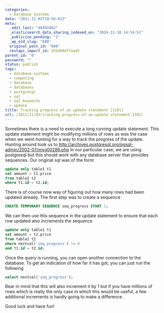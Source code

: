 ```yaml
---
categories:
  - Database Systems
date: "2011-11-02T19:59:02Z"
meta:
  _edit_last: "48492462"
  _elasticsearch_data_sharing_indexed_on: "2024-11-18 14:54:51"
  _publicize_pending: "1"
  _wp_old_slug: "688"
  original_post_id: "688"
  restapi_import_id: 591d994f7aad5
parent_id: "0"
password: ""
status: publish
tags:
  - database-systems
  - computing
  - database
  - databases
  - postgresql
  - sql
  - sql-keywords
  - update
title: Tracking progress of an update statement [1101]
url: /2011/11/02/tracking-progress-of-an-update-statement-1101/
---
```


Sometimes there is a need to execute a long running update statement. This
update statement might be modifying millions of rows as was the case when we
went hunting for a way to track the progress of the update. Hunting around took
us to <http://archives.postgresql.org/pgsql-admin/2002-07/msg00286.php> In our
particular case, we are using postgresql but this should work with any database
server that provides sequences. Our original sql was of the form:

```sql
update only table1 t1
set amount = t2.price
from table2 t2
where t1.id = t2.id;
```

There is of course now way of figuring out how many rows had been updated
already. The first step was to create a sequence

```sql
CREATE TEMPORARY SEQUENCE seq_progress START 1;
```

<!--more-->

We can then use this sequence in the update statement to ensure that each row
updated also increments the sequence

```sql
update only table1 t1
set amount = t2.price
from table2 t2
where nextval('seq_progress') != 0
and t1.id = t2.id;
```

Once the query is running, you can open another connection to the database. To
get an indication of how far it has got, you can just run the following

```sql
select nextval('seq_progress');
```

Bear in mind that this will also increment it by 1 but if you have millions of
rows which is really the only case in which this would be useful, a few
additional increments is hardly going to make a difference.

Good luck and have fun!
